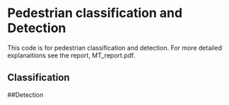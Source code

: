 # Pedestrian classification and Detection
This code is for pedestrian classification and detection. For more detailed explanaitions see the report, MT_report.pdf.
 
 ## Classification

 ##Detection 
